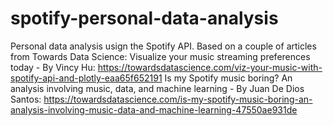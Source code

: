 # spotify-personal-data-analysis
Personal data analysis usign the Spotify API.
Based on a couple of articles from Towards Data Science:
  Visualize your music streaming preferences today - By Vincy Hu: https://towardsdatascience.com/viz-your-music-with-spotify-api-and-plotly-eaa65f652191
  Is my Spotify music boring? An analysis involving music, data, and machine learning -  By Juan De Dios Santos: https://towardsdatascience.com/is-my-spotify-music-boring-an-analysis-involving-music-data-and-machine-learning-47550ae931de
